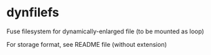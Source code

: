 # dynfilefs
Fuse filesystem for dynamically-enlarged file (to be mounted as loop)

For storage format, see README file (without extension)
